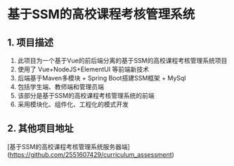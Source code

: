 # 基于SSM的高校课程考核管理系统
## 1. 项目描述
1. 此项目为一个基于Vue的前后端分离的基于SSM的高校课程考核管理系统项目
2. 使用了 Vue+NodeJS+ElementUI 等前端新技术 
3. 后端基于Maven多模块 + Spring Boot搭建SSM框架 + MySql
4. 包括学生端、教师端和管理员端 
5. 该部分是基于SSM的高校课程考核管理系统的前端
6. 采用模块化、组件化、工程化的模式开发
## 2. 其他项目地址
[基于SSM的高校课程考核管理系统服务器端] (https://github.com/2551607429/curriculum_assessment)